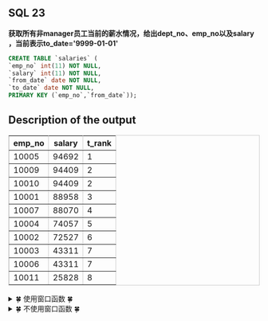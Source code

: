 ## SQL 23
**获取所有非manager员工当前的薪水情况，给出dept_no、emp_no以及salary ，当前表示to_date='9999-01-01'**

```sql
CREATE TABLE `salaries` (
`emp_no` int(11) NOT NULL,
`salary` int(11) NOT NULL,
`from_date` date NOT NULL,
`to_date` date NOT NULL,
PRIMARY KEY (`emp_no`,`from_date`));

```

## Description of the output
<table cellpadding="2" cellspacing="0" border="1" bordercolor="#cccccc">
<tbody>
<tr>
	<th>emp_no</th>
	<th>salary</th>
	<th>t_rank</th>
</tr>
</tbody>

<tbody>
<tr>
	<td>10005</td>
	<td>94692</td>
	<td>1</td>
</tr>

<tr>
	<td>10009</td>
	<td>94409</td>
	<td>2</td>
</tr>

<tr>
	<td>10010</td>
	<td>94409</td>
	<td>2</td>
</tr>

<tr>
	<td>10001</td>
	<td>88958</td>
	<td>3</td>
</tr>

<tr>
	<td>10007</td>
	<td>88070</td>
	<td>4
</td>
</tr>

<tr>
	<td>10004</td>
	<td>74057</td>
	<td>5</td>
</tr>

<tr>
	<td>10002</td>
	<td>72527</td>
	<td>6</td>
</tr>

<tr>
	<td>10003</td>
	<td>43311</td>
	<td>7</td>
</tr>

<tr>
	<td>10006</td>
	<td>43311</td>
	<td>7</td>
</tr>

<tr>
	<td>10011</td>
	<td>25828</td>
	<td>8</td>
	</tr>
</tbody>
</table>

<details>
<summary>&#127808; 使用窗口函数 &#127808;</summary>

```sql
# 牛客可以通过，但是MySQL通过不了，因为s.salary不是可聚合项

select s.emp_no,
       s.salary,
       dense_rank() over (order by s.salary desc) as t_rank
from salaries s
where s.to_date='9999-01-01'
```



<details>
<summary>&#127808; View The Points &#127808;</summary>

- 考察的是SQL窗口函数（OLAP函数）中用于排序的专用窗口函数用法 
- 三种用于进行排序的专用窗口函数： 
	- RANK() 
		- 在计算排序时，若存在相同位次，会跳过之后的位次。
		- 例如，有3条排在第1位时，排序为：1，1，1，4······
	- DENSE_RANK() 
		- 这就是题目中所用到的函数，在计算排序时，若存在相同位次，不会跳过之后的位次。
		- 例如，有3条排在第1位时，排序为：1，1，1，2······
	- ROW_NUMBER() 
		- 这个函数赋予唯一的连续位次。
		- 例如，有3条排在第1位时，排序为：1，2，3，4······

### 窗口函数用法： 

```sql
	<窗口函数> OVER ( ORDER BY <排序用列清单> ）

	 dense_rank() over (order by salary desc) as t_rank
```
</details>
    
</details>

<details>
<summary>&#127808; 不使用窗口函数 &#127808;</summary>

```sql
# 先构建不含salary的rank表，再将rank表和salaries表内接，然后排序得到结果
  
SELECT a.emp_no, a.salary, b.t_rank
FROM salaries AS a
INNER JOIN
    (SELECT s1.emp_no, COUNT(DISTINCT s2.salary) AS t_rank
    FROM salaries AS s1, salaries AS s2
    WHERE s1.to_date='9999-01-01'  AND s2.to_date='9999-01-01'  AND s1.salary <= s2.salary
    GROUP BY s1.emp_no)
    AS b
ON a.emp_no=b.emp_no  AND a.to_date='9999-01-01'

ORDER BY a.salary DESC, a.emp_no ASC;
```
</details>
